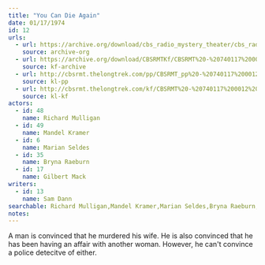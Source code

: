 ```yaml
---
title: "You Can Die Again"
date: 01/17/1974
id: 12
urls: 
  - url: https://archive.org/download/cbs_radio_mystery_theater/cbs_radio_mystery_theater-0001-0050.zip/cbs_radio_mystery_theater-0001-0050%2Fcbsrmt_0012_you_can_die_again.mp3
    source: archive-org
  - url: https://archive.org/download/CBSRMTKf/CBSRMT%20-%20740117%200012%20You%20Can%20Die%20Again_kf.mp3
    source: kf-archive
  - url: http://cbsrmt.thelongtrek.com/pp/CBSRMT_pp%20-%20740117%200012%20You%20Can%20Die%20Again.mp3
    source: kl-pp
  - url: http://cbsrmt.thelongtrek.com/kf/CBSRMT%20-%20740117%200012%20You%20Can%20Die%20Again_kf.mp3
    source: kl-kf
actors:  
  - id: 48
    name: Richard Mulligan  
  - id: 49
    name: Mandel Kramer  
  - id: 6
    name: Marian Seldes  
  - id: 35
    name: Bryna Raeburn  
  - id: 17
    name: Gilbert Mack
writers:  
  - id: 13
    name: Sam Dann
searchable: Richard Mulligan,Mandel Kramer,Marian Seldes,Bryna Raeburn,Gilbert Mack Sam Dann
notes:  
---
```

A man is convinced that he murdered his wife. He is also convinced that he has been having an affair with another woman. However, he can't convince a police detecitve of either.